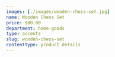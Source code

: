 ```yaml
---
images: [./images/wooden-chess-set.jpg]
name: Wooden Chess Set
price: $80.00
department: home-goods
type: accents
slug: wooden-chess-set
contentType: product details
---
```

